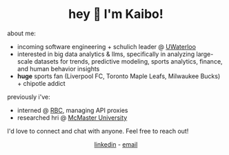 <h1 align="center">hey 👋 I'm Kaibo!</h1>

<p>about me:</p>
<ul>
  <li>incoming software engineering + schulich leader @ <a href="https://uwaterloo.ca" target="_blank">UWaterloo</a></li>
  <li>interested in big data analytics & llms, specifically in analyzing large-scale datasets for trends, predictive modeling, sports analytics, finance, and human behavior insights</li>
  <li><b>huge</b> sports fan (Liverpool FC, Toronto Maple Leafs, Milwaukee Bucks) + chipotle addict</li>
</ul>

<p>previously i've:</p>
<ul>
  <li>interned @ <a href="https://www.rbc.com/" target="_blank">RBC</a>, managing API proxies</li>
  <li>researched hri @ <a href="https://www.mcmaster.ca/" target="_blank">McMaster University</a></li>
</ul>

<p>I'd love to connect and chat with anyone. Feel free to reach out!</p>

<div align="center">
  <a href="https://www.linkedin.com/in/kaibo88/" target="_blank">linkedin</a>
  <span> - </span>
  <a href="mailto:kaibo.huang@outlook.com" target="_blank">email</a>
</div>
